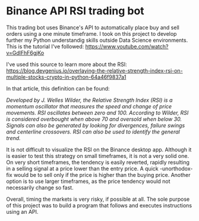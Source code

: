 # Binance API RSI trading bot

This trading bot uses Binance's API to automatically place buy and sell orders using a one minute timeframe. I took on this project to develop further my Python understandig skills outside Data Science environments. This is the tutorial I've followed: https://www.youtube.com/watch?v=GdlFhF6gjKo

I've used this source to learn more about the RSI: https://blog.devgenius.io/overlaying-the-relative-strength-index-rsi-on-multiple-stocks-crypto-in-python-64a46f9837a1

In that article, this definition can be found: 

*Developed by J. Welles Wilder, the Relative Strength Index (RSI) is a momentum oscillator that measures the speed and change of price movements. RSI oscillates between zero and 100. According to Wilder, RSI is considered overbought when above 70 and oversold when below 30. Signals can also be generated by looking for divergences, failure swings and centerline crossovers. RSI can also be used to identify the general trend.*

It is not difficult to visualize the RSI on the Binance desktop app. Although it is easier to test this strategy on small timeframes, it is not a very solid one. On very short timeframes, the tendency is easily reverted, rapidly resulting in a selling signal at a price lower than the entry price. A quick -unorthodox- fix would be to sell only if the price is higher than the buying price. Another option is to use larger timeframes, as the price tendency would not necessarily change so fast. 

Overall, timing the markets is very risky, if possible at all. The sole purpose of this project was to build a program that follows and executes instructions using an API. 
